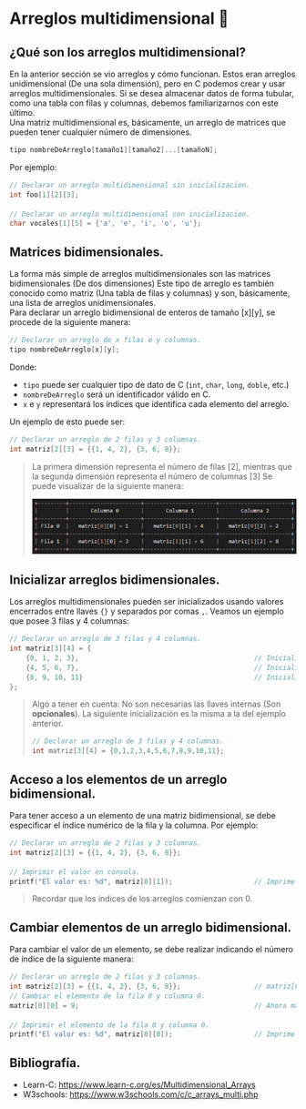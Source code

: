 # Arreglos multidimensional 📰
## ¿Qué son los arreglos multidimensional?
En la anterior sección se vio arreglos y cómo funcionan. Estos eran arreglos unidimensional (De una sola dimensión), pero en C podemos crear y usar arreglos multidimensionales. Si se desea almacenar datos de forma tubular, como una tabla con filas y columnas, debemos familiarizarnos con este último.<br>
Una matriz multidimensional es, básicamente, un arreglo de matrices que pueden tener cualquier número de dimensiones.
```c
tipo nombreDeArreglo[tamaño1][tamaño2]...[tamañoN];
```

Por ejemplo:
```c
// Declarar un arreglo multidimensional sin inicializacion.
int foo[1][2][3];

// Declarar un arreglo multidimensional con inicializacion.
char vocales[1][5] = {'a', 'e', 'i', 'o', 'u'};
```

## Matrices bidimensionales.
La forma más simple de arreglos multidimensionales son las matrices bidimensionales (De dos dimensiones) Este tipo de arreglo es también conocido como matriz (Una tabla de filas y columnas) y son, básicamente, una lista de arreglos unidimensionales.<br>
Para declarar un arreglo bidimensional de enteros de tamaño [x][y], se procede de la siguiente manera:
```c
// Declarar un arreglo de x filas e y columnas.
tipo nombreDeArreglo[x][y];
```
Donde: 
- `tipo` puede ser cualquier tipo de dato de C (`int`, `char`, `long`, `doble`, etc.)
- `nombreDeArreglo` será un identificador válido en C.
- `x` e `y` representará los índices que identifica cada elemento del arreglo.

Un ejemplo de esto puede ser:
```c
// Declarar un arreglo de 2 filas y 3 columnas.
int matriz[2][3] = {{1, 4, 2}, {3, 6, 8}};
```

> La primera dimensión representa el número de filas [2], mientras que la segunda dimensión representa el número de columnas [3] Se puede visualizar de la siguiente manera:
>
> ![](ArregloBidimensional.png)

## Inicializar arreglos bidimensionales.
Los arreglos multidimensionales pueden ser inicializados usando valores encerrados entre llaves `{}` y separados por comas `,`. Veamos un ejemplo que posee 3 filas y 4 columnas:
```c
// Declarar un arreglo de 3 filas y 4 columnas.
int matriz[3][4] = {
    {0, 1, 2, 3},                                           // Inicializadores para la fila con índice 0.
    {4, 5, 6, 7},                                           // Inicializadores para la fila con índice 1.
    {8, 9, 10, 11}                                          // Inicializadores para la fila con índice 2.
};
```
> Algo a tener en cuenta: No son necesarias las llaves internas (Son **opcionales**). La siguiente inicialización es la misma a la del ejemplo anterior.
> ```c
> // Declarar un arreglo de 3 filas y 4 columnas.
> int matriz[3][4] = {0,1,2,3,4,5,6,7,8,9,10,11};
> ```

## Acceso a los elementos de un arreglo bidimensional.
Para tener acceso a un elemento de una matriz bidimensional, se debe especificar el índice numérico de la fila y la columna. Por ejemplo:
```c
// Declarar un arreglo de 2 filas y 3 columnas.
int matriz[2][3] = {{1, 4, 2}, {3, 6, 8}};

// Imprimir el valor en consola.
printf("El valor es: %d", matriz[0][1]);                    // Imprime el valor: 4.
```
> Recordar que los índices de los arreglos comienzan con 0.

## Cambiar elementos de un arreglo bidimensional.
Para cambiar el valor de un elemento, se debe realizar indicando el número de índice de la siguiente manera:
```c
// Declarar un arreglo de 2 filas y 3 columnas.
int matriz[2][3] = {{1, 4, 2}, {3, 6, 8}};                  // matriz[0][0] es: 1.
// Cambiar el elemento de la fila 0 y columna 0.
matriz[0][0] = 9;                                           // Ahora matriz[0][0] es: 9.

// Imprimir el elemento de la fila 0 y columna 0.
printf("El valor es: %d", matriz[0][0]);                    // Imprime el valor: 9.
```

## Bibliografía.
- Learn-C: https://www.learn-c.org/es/Multidimensional_Arrays
- W3schools: https://www.w3schools.com/c/c_arrays_multi.php